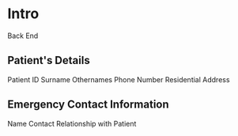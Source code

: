 # Intro
Back End

## Patient's Details
Patient ID
Surname
Othernames
Phone Number
Residential Address

## Emergency Contact Information
Name 
Contact
Relationship with Patient